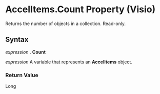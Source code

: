 
# AccelItems.Count Property (Visio)

Returns the number of objects in a collection. Read-only.


## Syntax

 _expression_ . **Count**

 _expression_ A variable that represents an **AccelItems** object.


### Return Value

Long

